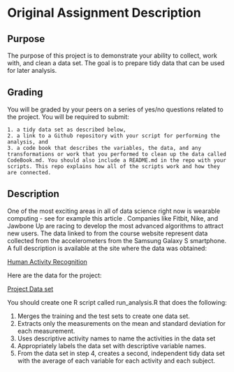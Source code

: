 # Original Assignment Description

## Purpose
The purpose of this project is to demonstrate your ability to collect, work with, and clean a data set. The goal is to prepare tidy data that can be used for later analysis. 

## Grading
You will be graded by your peers on a series of yes/no questions related to the project. You will be required to submit: 

    1. a tidy data set as described below, 
    2. a link to a Github repository with your script for performing the analysis, and 
    3. a code book that describes the variables, the data, and any transformations or work that you performed to clean up the data called CodeBook.md. You should also include a README.md in the repo with your scripts. This repo explains how all of the scripts work and how they are connected.

## Description

One of the most exciting areas in all of data science right now is wearable computing - see for example this article . Companies like Fitbit, Nike, and Jawbone Up are racing to develop the most advanced algorithms to attract new users. The data linked to from the course website represent data collected from the accelerometers from the Samsung Galaxy S smartphone. A full description is available at the site where the data was obtained: 

[Human Activity Recognition](http://archive.ics.uci.edu/ml/datasets/Human+Activity+Recognition+Using+Smartphones) 

Here are the data for the project: 

[Project Data set](https://d396qusza40orc.cloudfront.net/getdata%2Fprojectfiles%2FUCI%20HAR%20Dataset.zip)

You should create one R script called run_analysis.R that does the following: 

1. Merges the training and the test sets to create one data set.
2. Extracts only the measurements on the mean and standard deviation for each measurement. 
3. Uses descriptive activity names to name the activities in the data set
4. Appropriately labels the data set with descriptive variable names. 
5. From the data set in step 4, creates a second, independent tidy data set with the average of each variable for each activity and each subject.
